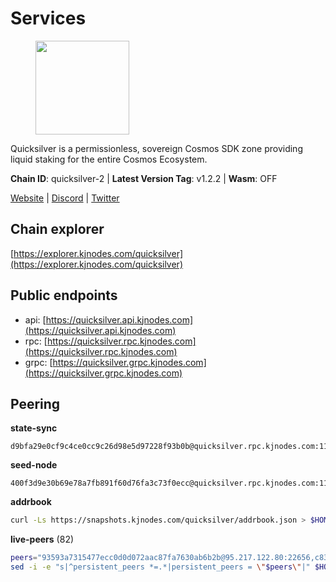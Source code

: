 # Services

<figure><img src="https://raw.githubusercontent.com/kj89/testnet_manuals/main/pingpub/logos/quicksilver.png" width="150" alt=""><figcaption></figcaption></figure>

Quicksilver is a permissionless, sovereign Cosmos SDK zone providing liquid staking for the entire Cosmos Ecosystem.

**Chain ID**: quicksilver-2 | **Latest Version Tag**: v1.2.2 | **Wasm**: OFF

[Website](https://quicksilver.zone) | [Discord](https://discord.gg/quicksilverprotocol) | [Twitter](https://twitter.com/quicksilverzone)




## Chain explorer
[https://explorer.kjnodes.com/quicksilver](https://explorer.kjnodes.com/quicksilver)

## Public endpoints

* api: [https://quicksilver.api.kjnodes.com](https://quicksilver.api.kjnodes.com)
* rpc: [https://quicksilver.rpc.kjnodes.com](https://quicksilver.rpc.kjnodes.com)
* grpc: [https://quicksilver.grpc.kjnodes.com](https://quicksilver.grpc.kjnodes.com)

## Peering

**state-sync**

```text
d9bfa29e0cf9c4ce0cc9c26d98e5d97228f93b0b@quicksilver.rpc.kjnodes.com:11656
```

**seed-node**

```text
400f3d9e30b69e78a7fb891f60d76fa3c73f0ecc@quicksilver.rpc.kjnodes.com:11659
```

**addrbook**
```bash
curl -Ls https://snapshots.kjnodes.com/quicksilver/addrbook.json > $HOME/.quicksilverd/config/addrbook.json
```

**live-peers** (82)
```bash
peers="93593a7315477ecc0d0d072aac87fa7630ab6b2b@95.217.122.80:22656,c83255ae59dc358a9b2cb908058e8affe46eaaff@65.108.193.249:2390,d22c450ef79e019dc702d9098ff09f02294e6dff@65.109.37.58:26656,ac610f4907efb3e04f4f9915ca3ed91ab0273573@65.108.85.218:26656,f73b2b887e7d1c01a3d753db359a0058e634e767@65.108.201.154:2090,e0c595bd21c4f08391b5c2a4736d1be9d907133c@65.108.229.102:35656,ef1cb5bff5b76957f02636a30d5d85d861a35dbe@65.109.92.240:21026,d9bfa29e0cf9c4ce0cc9c26d98e5d97228f93b0b@65.109.88.38:11656,0307e98cceb81b5f075ee69f53c0032940dea98c@65.108.43.113:26656,1b569bf57da79df4f85d207a161a97626988af76@65.109.92.241:20026,2020c09ef7542899a4c55b382013c469122186d6@51.195.88.136:15620,ebafaa0d0087ecfc785b095d6a91a67a12eecd80@5.9.100.25:26656,71b753819eb653e99e6a825b80af20ca9bccb087@135.125.163.63:24666,43b97f492bf47b455b7b275c396b1840f4eb336d@142.132.139.101:26656,3a5d0b97feb595375c24665dcf17d793be129e8b@51.89.155.2:28656,4aa307d4ce413837a3da019e966d8115fb4c1467@198.244.229.218:26656,0453c08d4e19d9a310961d7a64c2c1dda9fc5616@95.214.53.37:26656,a1688942f8e51e3a372bbf0123d4a0326377e5ba@54.37.129.164:48656,ae353518e6009eb48d80ccf6a006a9644e9dd309@146.19.24.101:26656,063cc6b75194c4f943d32c549667ba210a7f2de1@195.3.222.240:26856,4de2811fd20d33110daf62223975beccecbe55a0@15.235.114.195:26656,ef9c9b1952f245fbb24603d5a1f643041bec7af7@141.95.65.26:29986,5e2b0913543b7e1e070e32326d5d901b456b2190@146.19.24.133:26656,0d92ed4e041916b60a5a2db934e259447d9a0479@65.108.13.185:27262,4a73a81a94c9cd7147a84c35c7ab7abec94093bd@204.93.241.110:27651,79b214369c8f52c2d33cf79fc1897677b24cf8cb@94.130.240.229:2000,d36921a835076f6d87889793eb05a83099617221@202.61.240.122:26666,2de4190c0e42a04f4cfb962c76ea90bf179a0b84@95.216.46.251:26656,679f56feb7f4f91d46a92d0eb474d1dc43466d18@213.239.215.59:29986,61d96fee29a9615c208c4db72526d23b45094cb4@65.108.195.30:36656,5f0c0411e34e1c7d0b9c53749d90a923b5e8c625@65.21.133.125:35656,0a226e70ceb7a4123e66216d1ed83ef22ed8a187@185.119.118.118:2000,e726816f42831689eab9378d5d577f1d06d25716@176.9.188.21:26656,daf13ad58753b30cae8080217167d48b5b5137b4@78.107.234.44:26656,e8f43949897a5453433d411a867c7729d3924719@38.242.216.246:19656,663134c4999f4f9fc59879eaaebbb332e91e2160@45.34.1.114:33656,4aa6607f87ad0b458526d3405731e71553cf275c@219.100.163.35:26656,9bd2b7e39fb0d823402f22c90e3000fdf3cd05bf@88.99.104.180:26656,05241d21ff9e7c699bbdb4faa73da1860b6d8cd7@128.199.85.168:26656,a4f29a68180d1a1c931b50e2438a63b0d45d6915@89.58.48.229:26656,072c61dee7f205b237aae0eca698aa4a0639d93e@95.214.54.28:26356,ebc272824924ea1a27ea3183dd0b9ba713494f83@195.3.220.136:27026,271419d3eb3878c902ebb0064490ad702d9d067f@144.76.145.150:26656,c3ec2daba16e457ca5117079f34ff49e99e7572d@65.109.94.221:35656,46a0c8717148c4a4aa86eaaa9727e7bc6bb8e70c@49.12.7.7:26656,e3dd956ac4081ba42ae3d038edd6d80ddf092751@198.199.90.99:26656,0a3860f9d3c27b34910fe8660240ae55699b55c2@84.244.95.245:26656,83435bc3cbb0204188c666259ccebcd73ac33ec8@65.109.139.182:11656,d9f4546f14e94f81c7766542548ee1776f9f66ce@65.108.238.203:43656,161f453c9ff27f3120ec5078f56b505316fbc720@65.108.6.45:61156,e1b058e5cfa2b836ddaa496b10911da62dcf182e@138.201.8.248:26656,cbc2c7a7cd39750abee0dcd5dd2832feddbde20e@50.21.173.76:26656,26d23125db7493486dc9931b4181425d725e4ac6@65.109.55.186:20656,0914b21ef0c3b325a82a37e58107d1271f201258@162.55.194.205:11656,2c64f16113722e29c14db3bba555128ad3f713a7@95.217.202.49:31656,5fe7dc208641e3e730867c49b396cc7e248969fc@88.208.34.134:26656,8af9b9d86faaa41e5036b8ea143e63acb88a4a59@95.217.109.223:36656,149a25417349d70f5e5127a5eb634dbfaf6e6c3a@142.165.207.19:56656,ee14b4bbeb436056952c8e4e7c84826dfb92143b@65.109.105.17:26656,03f8f542594292401d2378cc8dffb8ec92ab9b07@74.96.207.60:26656,e1a24aaba30a8ff21e52fed92b96b36156b52e80@51.161.208.88:26656,3bd708547317e9efd8d63d8a51c5bc32d11f4840@138.201.32.103:26056,9bd8172552086e445ae72386568ec6b452d6ef23@144.91.80.32:11656,0865ef3e5a613f75f17a0092bd47e71d8c171124@51.222.44.116:15656,602700ce2ed57b2176514ec2ecbda079caa7a536@178.170.40.28:15620,64112911cda67dd6566763c49bddadfee2631bd1@188.165.205.120:11656,51070ba609ede6d7eb334b8cf0ed585f2b1ab66b@135.181.76.99:26656,c0beca70dbd3ef5bb433f7aa280d56d2a150bbd3@95.214.52.144:26656,e64a4e480a2971c339fa06a58293e8e060082ad5@185.16.36.134:26656,09f16a08fb0da3a20a7bc0212e3bc4645b04918c@65.21.142.30:28656,b7444c08fe588eac9a68e0fabb2328a1386e9a3b@193.34.212.34:11244,e50848e299c7909245a9af690341ff27e21f7b69@65.109.49.111:56656,a7d96dc929824613315dcc1c90fee119f28cc51f@169.155.168.83:26656,3394976851c8a06002989572119925f6d839a980@51.195.234.250:26656,3308d9078fcca016fbd8dc8f3b19666326f41a6f@138.201.121.185:26672,2c658378f5356e39ecea6947eb312f45a8ccfde1@142.132.199.211:26654,b4bcce87121963e1e97619dc135f2eb1a9fd5dfc@88.198.32.17:36656,443ad7c991b2915b620673b10206c92e2b4040e0@173.67.177.120:26656,6785dbb8a0138600e0e0faaa77baa375451b38bb@162.55.132.48:15620,f644e9f9229ab7c9c70907b134b3b96b18163935@146.19.24.195:22656,ae44851a5d63d70382c1621bc7727db2a40d10d0@88.99.164.158:21026,3b3c0037090a1b5ef9f7ac58ff79f33dffdd188a@65.108.231.124:15656"
sed -i -e "s|^persistent_peers *=.*|persistent_peers = \"$peers\"|" $HOME/.quicksilverd/config/config.toml
```
